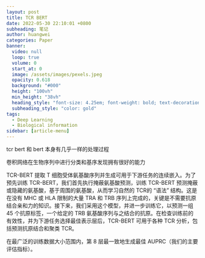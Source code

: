 ```yaml
---
layout: post
title: TCR BERT
date: 2022-05-30 22:10:01 +0800
subheading: 笔记
author: huangwei
categories: Paper
banner:
  video: null
  loop: true
  volume: 0
  start_at: 0
  image: /assets/images/pexels.jpeg
  opacity: 0.618
  background: "#000"
  height: "100vh"
  min_height: "38vh"
  heading_style: "font-size: 4.25em; font-weight: bold; text-decoration: underline"
  subheading_style: "color: gold"
tags: 
  - Deep Learning 
  - Biological information
sidebar: [article-menu]
---
```


tcr bert 和 bert 本身有几乎一样的处理过程

卷积网络在生物序列中进行分类和基序发现拥有很好的能力

TCR-BERT 提取 T 细胞受体氨基酸序列并生成可用于下游任务的连续嵌入。为了预先训练 TCR-BERT，我们首先执行掩蔽氨基酸预测，训练 TCR-BERT 预测掩蔽或隐藏的氨基酸，基于周围的氨基酸，从而学习自然的 TCR的 “语法” 结构。这是在没有 MHC 或 HLA 限制的大量 TRA 和 TRB 序列上完成的，关键是不需要抗原结合亲和力的知识。接下来，我们采用这个模型，并进一步训练它，以预测一组 45 个抗原标签，一个给定的 TRB 氨基酸序列与之结合的抗原。在检查训练前的有效性，并为下游任务选择最佳表示层后，TCR-BERT 可用于各种 TCR 分析，包括预测抗原结合和聚类 TCR。 

在最广泛的训练数据大小范围内，第 8 层最一致地生成最佳 AUPRC（我们的主要评估指标）。